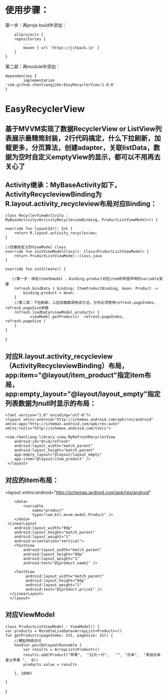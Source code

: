 # 使用步骤： 
第一步：再proje build中添加：

    	allprojects {
		repositories {
			...
			maven { url 'https://jitpack.io' }
		}
	}

第二部：再module中添加：

    dependencies {
	        implementation 'com.github.chenliangj2ee:EasyRecyclerView:1.0.0'
	} 


# EasyRecyclerView

## 基于MVVM实现了数据RecyclerView or ListView列表展示最精简封装，2行代码搞定，什么下拉刷新，加载更多，分页算法，创建adapter，关联listData，数据为空时自定义emptyView的显示，都可以不用再去关心了



## Activity继承：MyBaseActivity如下，ActivityRecycleviewBinding为R.layout.activity_recycleview布局对应Binding： 

    class RecyclerViewActivity : MyBaseActivity<ActivityRecycleviewBinding, PruductListViewModel>() {

    override fun layoutId(): Int {
        return R.layout.activity_recycleview;
    }

    //创建自定义的ViewModel class
    override fun initViewModelClass(): Class<PruductListViewModel> {
        return PruductListViewModel::class.java
    }

    override fun initCreate() {

       //第一步：绑定item与model ，binding.product对应item布局里声明的variable变量
        refresh.bindData { binding: ItemProductBinding, bean: Product ->
            binding.product = bean; 
        }
        //第二部：下拉刷新，上拉加载都调用该方法，分页必须使用refresh.pageIndex,  refresh.pageSize参数
        refresh.loadData(viewModel.products) {
               viewModel.getProducts(  refresh.pageIndex,  refresh.pageSize )
        }
    }

}
## 对应R.layout.activity_recycleview（ActivityRecycleviewBinding）布局，   app:item="@layout/item_product"指定item布局， app:empty_layout="@layout/layout_empty"指定列表数据为null时显示的布局：

    <?xml version="1.0" encoding="utf-8"?>
    <layout xmlns:android="http://schemas.android.com/apk/res/android"
    xmlns:app="http://schemas.android.com/apk/res-auto"
    xmlns:tools="http://schemas.android.com/tools">

    <com.chenliang.library.view.MyRefreshRecyclerView
        android:id="@+id/refresh"
        android:layout_width="match_parent"
        android:layout_height="match_parent"
        app:empty_layout="@layout/layout_empty"
        app:item="@layout/item_product" />
     </layout>
     

## 对应的item布局：
<?xml version="1.0" encoding="utf-8"?>
   <layout xmlns:android="http://schemas.android.com/apk/res/android"
   
  >
	    <data>
	        <variable
	            name="product"
	            type="com.ktl.mvvm.model.Product" />
	    </data>
     <LinearLayout
        android:layout_width="0dp"
        android:layout_height="match_parent"
        android:layout_weight="1"
        android:orientation="vertical">
        <TextView
            android:layout_width="match_parent"
            android:layout_height="0dp"
            android:layout_weight="1"
            android:text="@{product.name}" />

        <TextView
             android:layout_width="match_parent"
             android:layout_height="0dp"
             android:layout_weight="1"
             android:text="@{product.price}" />
      </LinearLayout>
      </layout> 
## 对应ViewModel

    class PruductListViewModel : ViewModel() {
    var products = MutableLiveData<ArrayList<Product>>()
    fun getProducts(pageIndex: Int, pageSize: Int) {
        //模拟网络访问
        handler.postDelayed(Runnable {
            var results = ArrayList<Product>()
            results.add(Product("苹果",  "12元一斤",   "", "日本",  "来自日本富士苹果 ",  0))
            products.value = results

        }, 1000)

    }
}
